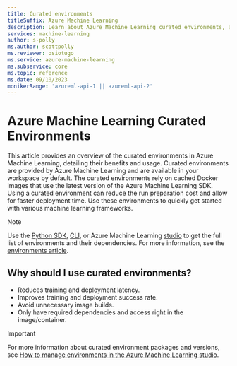 ```yaml
---
title: Curated environments
titleSuffix: Azure Machine Learning
description: Learn about Azure Machine Learning curated environments, a set of pre-configured environments that help reduce experiment and deployment preparation times.
services: machine-learning
author: s-polly
ms.author: scottpolly
ms.reviewer: osiotugo
ms.service: azure-machine-learning
ms.subservice: core
ms.topic: reference
ms.date: 09/10/2023
monikerRange: 'azureml-api-1 || azureml-api-2'
---
```


# Azure Machine Learning Curated Environments

This article provides an overview of the curated environments in Azure Machine Learning, detailing their benefits and usage. Curated environments are provided by Azure Machine Learning and are available in your workspace by default. The curated environments rely on cached Docker images that use the latest version of the Azure Machine Learning SDK. Using a curated environment can reduce the run preparation cost and allow for faster deployment time. Use these environments to quickly get started with various machine learning frameworks.

> [!NOTE]
> Use the [Python SDK](how-to-use-environments.md), [CLI](/cli/azure/ml/environment#az-ml-environment-list), or Azure Machine Learning [studio](how-to-manage-environments-in-studio.md) to get the full list of environments and their dependencies. For more information, see the [environments article](how-to-use-environments.md#use-a-curated-environment).


## Why should I use curated environments?

* Reduces training and deployment latency.
* Improves training and deployment success rate.
* Avoid unnecessary image builds.
* Only have required dependencies and access right in the image/container.

>[!IMPORTANT]
> For more information about curated environment packages and versions, see [How to manage environments in the Azure Machine Learning studio](./how-to-manage-environments-in-studio.md).


